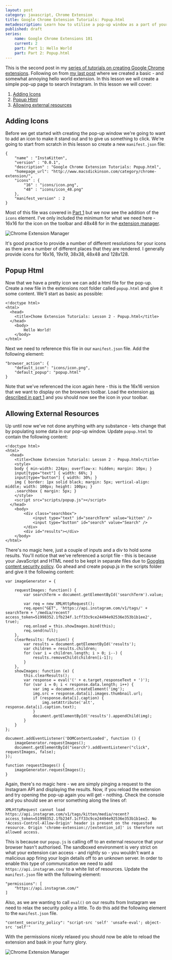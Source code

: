 ```yaml
---
layout: post
category: javascript, Chrome Extension
title: Google Chrome Extension Tutorials: Popup.html
metadescription: Learn how to utilise a pop-up window as a part of your Google Chrome extension 
published: draft
series: 
	name: Google Chrome Extensions 101
    current: 2
    part: Part 1: Hello World
    part: Part 2: Popup.html
---
```


This is the second post in my [series of tutorials on creating Google Chrome extensions][0]. Following on from [my last post][1] where we created a basic - and somewhat annoying hello world extension. In this lesson we will create a simple pop-up page to search Instagram. In this lesson we will cover:

1.  [Adding Icons](#icons)
2.  [Popup Html](#popuphtml)
3.  [Allowing external resources](#externalresources)

<h2 id="icons">Adding Icons</h2>

Before we get started with creating the pop-up window we're going to want to add an icon to make it stand out and to give us something to click. We're going to start from scratch in this lesson so create a new `manifest.json` file:

	{
	    "name" : "InstaKitten",
	    "version" : "0.0.1",
	    "description" : "Google Chrome Extension Tutorials: Popup.html",
	    "homepage_url": "http://www.macsdickinson.com/category/chrome-extension/",
		"icons" : {
			"16" : "icons/icon.png",
			"48" : "icons/icon_48.png"
		},
	    "manifest_version" : 2
	}

Most of this file was covered in [Part 1][0] but we now see the addition of the `icons` element. I've only included the minimum for what we need here - 16x16 for the icon on the toolbar and 48x48 for in the [extension manager][3].

![Chrome Extension Manager][2]

It's good practice to provide a number of different resolutions for your icons as there are a number of different places that they are rendered. I generally provide icons for 16x16, 19x19, 38x38, 48x48 and 128x128.

<h2 id="popuphtml">Popup Html</h2>

Now that we have a pretty icon we can add a html file for the pop-up. Create a new file in the extensions root folder called `popup.html` and give it some content. We'll start as basic as possible:

	<!doctype html>
	<html>
	  <head>
	    <title>Chome Extension Tutorials: Lesson 2 - Popup.html</title>
	  </head>
		<body>
			Hello World!
		</body>
	</html>

Next we need to reference this file in our `manifest.json` file. Add the following element:

	"browser_action": {
		"default_icon": "icons/icon.png",
		"default_popup": "popup.html"
	}

Note that we've referenced the icon again here - this is the 16x16 version that we want to display on the browsers toolbar. Load the extension [as described in part 1][4] and you should now see the icon in your toolbar.

<h2 id="externalresources">Allowing External Resources</h2>

Up until now we've not done anything with any substance - lets change that by populating some data in our pop-up window. Update `popup.html` to contain the following content:

	<!doctype html>
	<html>
	  <head>
	    <title>Chome Extension Tutorials: Lesson 2 - Popup.html</title>
	    <style>
		body { min-width: 224px; overflow-x: hidden; margin: 10px; }
		input[type="text"] { width: 66%; }
		input[type="button"] { width: 30%; }
		img { border: 1px solid black; margin: 5px; vertical-align: middle; width: 100px; height: 100px; }
		.searchbox { margin: 5px; }
	    </style>
	    <script src="scripts/popup.js"></script>
	  </head>
		<body>
			<div class="searchbox">
				<input type="text" id="searchTerm" value="kitten" />
				<input type="button" id="search" value="Search" />
			</div>
			<div id="results"></div>
		</body>
	</html>

There's no magic here, just a couple of inputs and a div to hold some results. You'll notice that we've referenced a script file - this is because your JavaScript and HTML need to be kept in separate files due to [Googles content security policy][5]. Go ahead and create popup.js in the scripts folder and give it the following content:

	var imageGenerator = {

		requestImages: function() {
			var searchTerm = document.getElementById('searchTerm').value;
		  
			var req = new XMLHttpRequest();
			req.open("GET", 'https://api.instagram.com/v1/tags/' + searchTerm + '/media/recent?access_token=51998352.1fb234f.1cff33c9ce24494e92536e353b1b1ee2', true);
			req.onload = this.showImages.bind(this);
			req.send(null);
		},
		clearResults: function() {
			var results = document.getElementById('results');
			var children = results.children;
			for (var i = children.length; i > 0; i--) {
				results.removeChild(children[i-1]);
			}
		},
		showImages: function (e) {
			this.clearResults();
			var response = eval('(' + e.target.responseText + ')');
			for (var i = 0; i < response.data.length; i++) {
				var img = document.createElement('img');
				img.src = response.data[i].images.thumbnail.url;
				if (response.data[i].caption) {
					img.setAttribute('alt', response.data[i].caption.text);
				}
				document.getElementById('results').appendChild(img);
			}
		}
	};

	document.addEventListener('DOMContentLoaded', function () {
		imageGenerator.requestImages();
		document.getElementById("search").addEventListener("click", requestImages, false);
	});

	function requestImages() {
		imageGenerator.requestImages();
	}

Again, there's no magic here - we are simply pinging a request to the Instagram API and displaying the results. Now, if you reload the extension and try opening the pop-up again you will get - nothing. Check the console and you should see an error something along the lines of:

	XMLHttpRequest cannot load https://api.instagram.com/v1/tags/kitten/media/recent?access_token=51998352.1fb234f.1cff33c9ce24494e92536e353b1b1ee2. No 'Access-Control-Allow-Origin' header is present on the requested resource. Origin 'chrome-extension://[extention_id]' is therefore not allowed access. 

This is because our `popup.js` is calling off to an external resource that your browser hasn't authorised. The sandboxed environment is very strict on what your extension can access - and rightly so - you wouldn't want a malicious app firing your login details off to an unknown server. In order to enable this type of communication we need to add `https://api.instagram.com/` to a white list of resources. Update the `manifest.json` file with the following element:

    "permissions": [
		"https://api.instagram.com/"
	]

Also, as we are wanting to call `eval()` on our results from Instagram we need to relax the security policy a little. To do this add the following element to the `manifest.json` file.

	"content_security_policy": "script-src 'self' 'unsafe-eval'; object-src 'self'"

With the permissions nicely relaxed you should now be able to reload the extension and bask in your furry glory.

![Chrome Extension Manager][6]

   [0]: /../category/chrome-extension/ "Chrome extension tutorial series"
   [1]: /../javascript/google-chrome-extension-tutorial-hello-world "GOOGLE CHROME EXTENSION TUTORIALS: HELLO WORLD"
   [2]: /../images/2014-02-03_15_27_28-Lesson2-icons.png "Chrome Extension Manager"
   [3]: chrome://extensions/
   [4]: /../javascript/google-chrome-extension-tutorial-hello-world/#unpackedextensions "GOOGLE CHROME EXTENSION TUTORIALS: HELLO WORLD"
   [5]: http://developer.chrome.com/extensions/contentSecurityPolicy.html
   [6]: /../images/2014-02-03_15_27_28-Lesson2-InstaKitten.png "InstaKitten"
